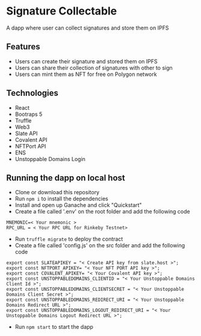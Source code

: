 # Signature Collectable
A dapp where user can collect signatures and store them on IPFS

## Features
- Users can create their signature and stored them on IPFS
- Users can share their collection of signatures with other to sign
- Users can mint them as NFT for free on Polygon network 

## Technologies
- React
- Bootraps 5
- Truffle
- Web3
- Slate API
- Covalent API
- NFTPort API
- ENS
- Unstoppable Domains Login

## Running the dapp on local host
- Clone or download this repository
- Run `npm i` to install the dependencies
- Install and open up Ganache and click "Quickstart"
- Create a file called '.env' on the root folder and add the following code
```
MNEMONIC=< Your mnemonic >
RPC_URL = < Your RPC URL for Rinkeby Testnet>
```
- Run `truffle migrate` to deploy the contract
- Create a file called 'config.js' on the src folder and add the following code
```
export const SLATEAPIKEY = "< Create API key from slate.host >";
export const NFTPORT_APIKEY= "< Your NFT PORT API key >";
export const COVALENT_APIKEY= "< Your Covalent API key >";
export const UNSTOPPABLEDOMAINS_CLIENTID = "< Your Unstoppable Domains Client Id >";
export const UNSTOPPABLEDOMAINS_CLIENTSECRET = "< Your Unstoppable Domains Client Secret >";
export const UNSTOPPABLEDOMAINS_REDIRECT_URI = "< Your Unstoppable Domains Redirect URL >";
export const UNSTOPPABLEDOMAINS_LOGOUT_REDIRECT_URI = "< Your Unstoppable Domains Logout Redirect URL >";
```
- Run `npm start` to start the dapp